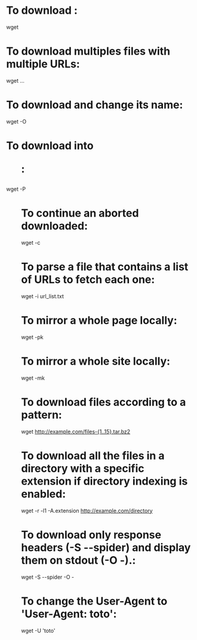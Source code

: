 # To download <url>:

wget <url>

#

# To download multiples files with multiple URLs:

wget <url>...

# To download <url> and change its name:

wget <url> -O <outfile>

# To download <url> into <dir>:

wget -P <dir> <url>

# To continue an aborted downloaded:

wget -c <url>

# To parse a file that contains a list of URLs to fetch each one:

wget -i url_list.txt

# To mirror a whole page locally:

wget -pk <url>

# To mirror a whole site locally:

wget -mk <url>

# To download files according to a pattern:

wget http://example.com/files-{1..15}.tar.bz2

# To download all the files in a directory with a specific extension if directory indexing is enabled:

wget -r -l1 -A.extension http://example.com/directory

# To download only response headers (-S --spider) and display them on stdout (-O -).:

wget -S --spider -O - <url>

# To change the User-Agent to 'User-Agent: toto':

wget -U 'toto' <url>

